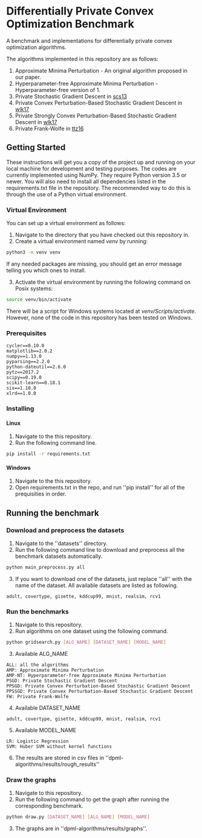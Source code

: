 # Differentially Private Convex Optimization Benchmark

A benchmark and implementations for differentially private convex optimization algorithms.

The algorithms implemented in this repository are as follows:
1. Approximate Minima Perturbation - An original algorithm proposed in our paper.
2. Hyperparameter-free Approximate Minima Perturbation - Hyperparameter-free version of 1.
3. Private Stochastic Gradient Descent in [scs13](http://ai2-s2-pdfs.s3.amazonaws.com/6154/ce8c02375184f7928e41c4fae532500f7175.pdf)
4. Private Convex Perturbation-Based Stochastic Gradient Descent in [wlk17](https://arxiv.org/pdf/1606.04722.pdf)
5. Private Strongly Convex Perturbation-Based Stochastic Gradient Descent in [wlk17](https://arxiv.org/pdf/1606.04722.pdf)
6. Private Frank-Wolfe in [ttz16](https://arxiv.org/pdf/1411.5417.pdf)

## Getting Started

These instructions will get you a copy of the project up and running on your local machine for development and testing purposes. The codes are currently implemented using NumPy. They require Python version 3.5 or newer. You will also need to install all dependencies listed in the requirements.txt file in the repository. The recommended way to do this is through the use of a Python virtual environment.

### Virtual Environment

You can set up a virtual environment as follows:

1. Navigate to the directory that you have checked out this repository in.
2. Create a virtual environment named *venv* by running:
```bash
python3 -m venv venv
```
If any needed packages are missing, you should get an error message telling you which ones to install.

3. Activate the virtual environment by running the following command on Posix systems:
```bash
source venv/bin/activate
```
There will be a script for Windows systems located at *venv/Scripts/activate*. However, none of the code in this repository has been tested on Windows.

### Prerequisites

```
cycler==0.10.0
matplotlib==2.0.2
numpy==1.13.0
pyparsing==2.2.0
python-dateutil==2.6.0
pytz==2017.2
scipy==0.19.0
scikit-learn==0.18.1
six==1.10.0
xlrd==1.0.0
```

### Installing

#### Linux

1. Navigate to the this repository.
2. Run the following command line.

```bash
pip install -r requirements.txt
```

#### Windows

1. Navigate to the this repository.
2. Open requirements.txt in the repo, and run ''pip install'' for all of the prequisities in order.

## Running the benchmark

### Download and preprocess the datasets

1. Navigate to the ''datasets'' directory.
2. Run the following command line to download and preprocess all the benchmark datasets automatically.
```bash
python main_preprocess.py all
```
3. If you want to download one of the datasets, just replace ''all'' with the name of the dataset. All available datasets are listed as following.
```
adult, covertype, gisette, kddcup99, mnist, realsim, rcv1
```

### Run the benchmarks

1. Navigate to this repository.
2. Run algorithms on one dataset using the following command.

```bash
python gridsearch.py [ALG_NAME] [DATASET_NAME] [MODEL_NAME]
```

3. Available ALG_NAME
```
ALL: all the algorithms
AMP: Approximate Minima Perturbation
AMP-NT: Hyperparameter-free Approximate Minima Perturbation
PSGD: Private Stochastic Gradient Descent
PPSGD: Private Convex Perturbation-Based Stochastic Gradient Descent
PPSSGD: Private Convex Perturbation-Based Stochastic Gradient Descent
FW: Private Frank-Wolfe
```

4. Available DATASET_NAME
```
adult, covertype, gisette, kddcup99, mnist, realsim, rcv1
```
5. Available MODEL_NAME
```
LR: Logistic Regression
SVM: Huber SVM without kernel functions
```
6. The results are stored in csv files in ''dpml-algorithms/results/rough_results''

### Draw the graphs

1. Navigate to this repository.
2. Run the following command to get the graph after running the corresponding benchmark.
```bash
python draw.py [DATASET_NAME] [ALG_NAME] [MODEL_NAME]
```
3. The graphs are in ''dpml-algorithms/results/graphs''.

